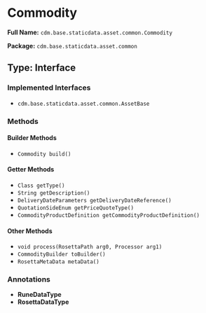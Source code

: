 # Commodity

**Full Name:** `cdm.base.staticdata.asset.common.Commodity`

**Package:** `cdm.base.staticdata.asset.common`

## Type: Interface

### Implemented Interfaces

- `cdm.base.staticdata.asset.common.AssetBase`

### Methods

#### Builder Methods

- `Commodity build()`

#### Getter Methods

- `Class getType()`
- `String getDescription()`
- `DeliveryDateParameters getDeliveryDateReference()`
- `QuotationSideEnum getPriceQuoteType()`
- `CommodityProductDefinition getCommodityProductDefinition()`

#### Other Methods

- `void process(RosettaPath arg0, Processor arg1)`
- `CommodityBuilder toBuilder()`
- `RosettaMetaData metaData()`

### Annotations

- **RuneDataType**
- **RosettaDataType**

